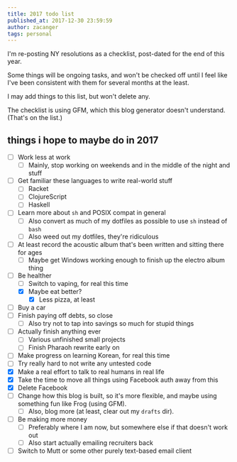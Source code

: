 ```yaml
---
title: 2017 todo list
published_at: 2017-12-30 23:59:59
author: zacanger
tags: personal
---
```


I'm re-posting NY resolutions as a checklist, post-dated for the end of this year.

Some things will be ongoing tasks, and won't be checked off until I feel like
I've been consistent with them for several months at the least.

I may add things to this list, but won't delete any.

The checklist is using GFM, which this blog generator doesn't understand. (That's on the list.)

## things i hope to maybe do in 2017

* [ ] Work less at work
  * [ ] Mainly, stop working on weekends and in the middle of the night and stuff
* [ ] Get familiar these languages to write real-world stuff
  * [ ] Racket
  * [ ] ClojureScript
  * [ ] Haskell
* [ ] Learn more about `sh` and POSIX compat in general
  * [ ] Also convert as much of my dotfiles as possible to use `sh` instead of `bash`
  * [ ] Also weed out my dotfiles, they're ridiculous
* [ ] At least record the acoustic album that's been written and sitting there for ages
  * [ ] Maybe get Windows working enough to finish up the electro album thing
* [ ] Be healther
  * [ ] Switch to vaping, for real this time
  * [x] Maybe eat better?
    * [x] Less pizza, at least
* [ ] Buy a car
* [ ] Finish paying off debts, so close
  * [ ] Also try not to tap into savings so much for stupid things
* [ ] Actually finish anything ever
  * [ ] Various unfinished small projects
  * [ ] Finish Pharaoh rewrite early on
* [ ] Make progress on learning Korean, for real this time
* [ ] Try really hard to not write any untested code
* [x] Make a real effort to talk to real humans in real life
* [x] Take the time to move all things using Facebook auth away from this
* [x] Delete Facebook
* [ ] Change how this blog is built, so it's more flexible, and maybe using something fun like Frog (using GFM).
  * [ ] Also, blog more (at least, clear out my `drafts` dir).
* [ ] Be making more money
  * [ ] Preferably where I am now, but somewhere else if that doesn't work out
  * [ ] Also start actually emailing recruiters back
* [ ] Switch to Mutt or some other purely text-based email client
